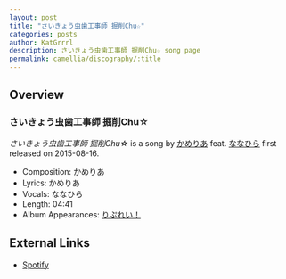 ```yaml
---
layout: post
title: "さいきょう虫歯工事師 掘削Chu☆"
categories: posts
author: KatGrrrl
description: さいきょう虫歯工事師 掘削Chu☆ song page
permalink: camellia/discography/:title
---
```


## Overview

### さいきょう虫歯工事師 掘削Chu☆

*さいきょう虫歯工事師 掘削Chu☆* is a song by [かめりあ](<{% link postsWiki/_posts/2023-12-10-camellia.md %}>) feat. [ななひら](#) first released on 2015-08-16.

* Composition: かめりあ
* Lyrics: かめりあ
* Vocals: ななひら
* Length: 04:41
* Album Appearances: [りぷれい！](<{% link postsInclude/_posts/camellia/albums/Replay/2023-12-12-Replay.md %}>)

## External Links

* [Spotify](https://open.spotify.com/track/5S8f9fI5ibUsEhmAHDMz7U?si=f2cfff4aaab74573)
